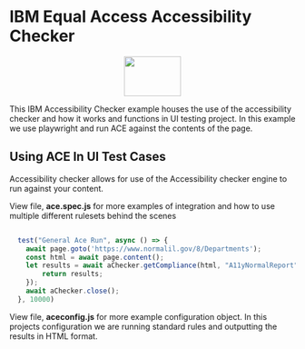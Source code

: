 # IBM Equal Access Accessibility Checker


<p align="center">
<img src="https://store-images.s-microsoft.com/image/apps.52349.8f791e1c-0956-48ac-ab7c-1abcf495cca0.1ec69e78-76af-4500-84e7-352b024211c7.86330390-708c-403a-9375-eb79620ba9bb" height="70px" width="100px" alt="" />
</p>

This IBM Accessibility Checker example houses the use of the accessibility checker and how it works and functions in UI testing project. In this example we use playwright and run ACE against the contents of the page. 

## Using ACE In UI Test Cases

Accessibility checker allows for use of the Accessibility checker engine to run against your content. 

View file, <b>ace.spec.js</b> for more examples of integration and how to use multiple different rulesets behind the scenes

```js

  test("General Ace Run", async () => {
    await page.goto('https://www.normalil.gov/8/Departments');
    const html = await page.content();
    let results = await aChecker.getCompliance(html, "A11yNormalReport").then((results) => {
        return results;
    });
    await aChecker.close();
  }, 10000)


```

View file, <b>aceconfig.js</b> for more example configuration object. In this projects configuration we are running standard rules and outputting the results in HTML format. 
